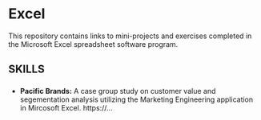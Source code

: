 # Excel
This repository contains links to mini-projects and exercises completed in the Microsoft Excel spreadsheet software program.

## SKILLS
### 
* **Pacific Brands:** A case group study on customer value and segementation analysis utilizing the Marketing Engineering application in Mircosoft Excel.
  https://...
